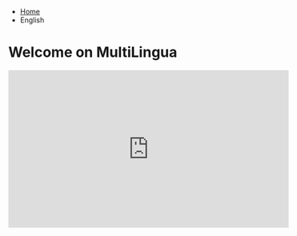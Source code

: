 <ul class="breadcrumb">
  <li><a href="index.html">Home</a></li>
  <li>English</li>
  </ul>

<h1>Welcome on MultiLingua</h1>


 <iframe width="560" height="315" src="https://www.youtube.com/embed/qHdBxYeYTtk?rel=0" frameborder="0" allowfullscreen></iframe>
